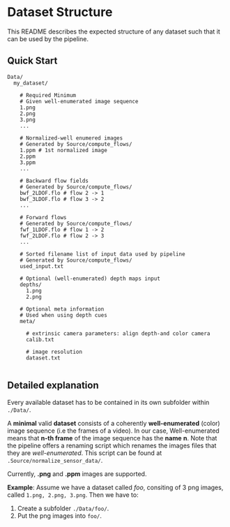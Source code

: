 # Dataset Structure

This README describes the expected structure of any dataset such that it can be used by the pipeline.

## Quick Start

```
Data/
  my_dataset/
  
    # Required Minimum
    # Given well-enumerated image sequence
    1.png
    2.png
    3.png
    ...
    
    # Normalized-well enumered images
    # Generated by Source/compute_flows/
    1.ppm # 1st normalized image
    2.ppm
    3.ppm
    ...
    
    # Backward flow fields
    # Generated by Source/compute_flows/
    bwf_2LDOF.flo # flow 2 -> 1
    bwf_3LDOF.flo # flow 3 -> 2
    ...
    
    # Forward flows
    # Generated by Source/compute_flows/
    fwf_1LDOF.flo # flow 1 -> 2
    fwf_2LDOF.flo # flow 2 -> 3
    ...
    
    # Sorted filename list of input data used by pipeline
    # Generated by Source/compute_flows/
    used_input.txt
    
    # Optional (well-enumerated) depth maps input
    depths/
      1.png
      2.png
    
    # Optional meta information
    # Used when using depth cues
    meta/
      
      # extrinsic camera parameters: align depth-and color camera
      calib.txt
      
      # image resolution
      dataset.txt
    
```

## Detailed explanation

Every available dataset has to be contained in its own subfolder within `./Data/`. 

A **minimal** valid **dataset** consists of a coherently **well-enumerated** (color) image sequence (i.e the frames of a video).
In our case, Well-enumerated means that **n-th frame** of the image sequence has the **name** **n**.
Note that the pipeline offers a renaming script which renames the images files that they are _well-enumerated_.
This script can be found at `.Source/normalize_sensor_data/`.

Currently, **.png** and **.ppm** images are supported.

**Example**: Assume we have a dataset called _foo_, consiting of 3 png images, called `1.png, 2.png, 3.png`. 
Then we have to:

1. Create a subfolder `./Data/foo/`.
2. Put the png images into `foo/`.

